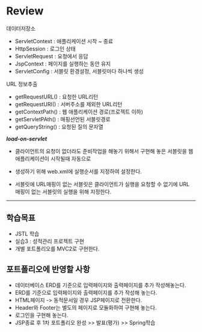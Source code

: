 # Review
데이터저장소
- ServletContext : 애플리케이션 시작 ~ 종료
- HttpSession : 로그인 상태
- ServletRequest : 요청에서 응답
- JspContext : 페이지를 실행하는 동안 유지
- ServletConfig : 서블릿 환경설정, 서블릿마다 하나씩 생성

URL 정보추출
- getRequestURL() : 요청한 URL리턴
- getRequestURI() : 서버주소를 제외한 URL리턴
- getContextPath() : 웹 애플리케이션 경로(프로젝트 이하)
- getServletPAth() : 매핑선언된 서블릿경로
- getQueryString() : 요청된 질의 문자열

***load-on-servlet***
- 클라이언트의 요청이 없더라도 준비작업을 해놓기 위해서 구현해 놓은 서블릿을 웹 애플리케이션이 시작될때 자동으로
- 생성하기 위해 web.xml에 실행순서를 지정하여 설정한다.

- 서블릿에 URL매핑이 없는 서블릿은 클라이언트가 실행을 요청할 수 없기에 URL 매핑이 없는 서블릿의 실행을 위해 지정한다.


-----------------------------------------------------

## 학습목표
- JSTL 학습
- 실습3 : 성적관리 프로젝트 구현
- 개별 포트폴리오를 MVC2로 구현한다.

## 포트폴리오에 반영할 사항
- 데이터베이스 ERD를 기준으로 입력페이지와 출력페이지를 추가 작성해놓는다.
- ERD를 기준으로 입력페이지와 출력페이지를 추가 작성해 놓는다.
- HTML페이지 -> 동적문서일 경우 JSP페이지로 전환한다.
- Header와 Footer는 별도의 페이지로 모듈화하여 구현해 놓는다.
- 로그인을 구현해 놓는다.
- JSP종료 후 1차 포트폴리오 완성 >> 발표(평가) >> Spring학습

